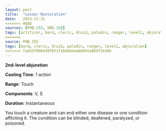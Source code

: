 ```yaml
---
layout: post
title:  "Lesser Restoration"
date:   2014-12-31
<<<<<<< HEAD
sources: [PHB.255, SRD.158]
tags: [artificer, bard, cleric, druid, paladin, ranger, level2, abjuration]
=======
source: PHB.255
tags: [bard, cleric, druid, paladin, ranger, level2, abjuration]
>>>>>>> fad25f008430f031f16b0eb4a6b691e869f24366
---
```


**2nd-level abjuration**

**Casting Time**: 1 action

**Range**: Touch

**Components**: V, S

**Duration**: Instantaneous

You touch a creature and can end either one disease or one condition afflicting it. The condition can be blinded, deafened, paralyzed, or poisoned.
